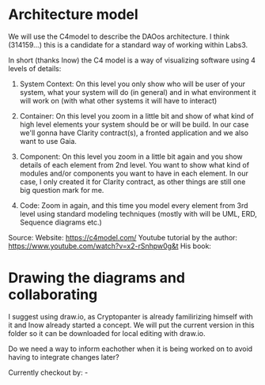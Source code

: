 <h1>Architecture model</h1>
We will use the C4model to describe the DAOos architecture. I think (314159...) this is a candidate for a standard way of working within Labs3. 

In short (thanks Inow) the C4 model is a way of visualizing software using 4 levels of details:

1) System Context: On this level you only show who will be user of your system, what your system will do (in general) and in what environment it will work on (with what other systems it will have to interact)

2) Container: On this level you zoom in a little bit and show of what kind of high level elements your system should be or will be build. In our case we'll gonna have Clarity contract(s), a fronted application and we also want to use Gaia.

3) Component: On this level you zoom in a little bit again and you show details of each element from 2nd level. You want to show what kind of modules and/or components you want to have in each element. In our case, I only created it for Clarity contract, as other things are still one big question mark for me.

4) Code: Zoom in again, and this time you model every element from 3rd level using standard modeling techniques (mostly with will be UML, ERD, Sequence diagrams etc.)

Source: 
Website: https://c4model.com/
Youtube tutorial by the author: https://www.youtube.com/watch?v=x2-rSnhpw0g&t 
His book: 

<h1>Drawing the diagrams and collaborating</h1>

I suggest using draw.io, as Cryptopanter is already familirizing himself with it and Inow already started a concept. 
We will put the current version in this folder so it can be downloaded for local editing with draw.io. 

Do we need a way to inform eachother when it is being worked on to avoid having to integrate changes later?

Currently checkout by: -
